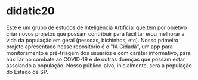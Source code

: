 # didatic20
Este é um grupo de estudos de Inteligência Artificial que tem por objetivo criar novos projetos que possam contribuir para facilitar e/ou melhorar a vida da população em geral (pessoas, bichinhos, etc).
Nosso primeiro projeto apresentado nesse repositório é o "IA Cidadã", um app para monitoramento e pré-triagem dos usuários e com caráter informativo, para auxiliar no combate ao COVID-19 e de outras doenças que possam estar assolando a população. Nosso público-alvo, inicialmente, será a população do Estado de SP.
